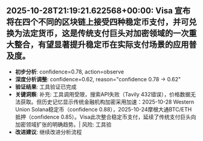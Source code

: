 
## 2025-10-28T21:19:21.622568+00:00: Visa 宣布将在四个不同的区块链上接受四种稳定币支付，并可兑换为法定货币，这是传统支付巨头对加密领域的一次重大整合，有望显著提升稳定币在实际支付场景的应用普及度。
- **初步分析**: confidence=0.78, action=observe
- **深度分析调整**: confidence=0.62, reason="confidence 0.78 → 0.62"
- **验证结果**: 工具验证已完成
- **关键洞察**: 补充: 工具调用受限，搜索API失败（Tavily 432错误），价格数据无法获取。但历史记忆显示传统金融机构加密采用加速：2025-10-28 Western Union Solana稳定币（confidence 0.88），2025-10-24摩根大通BTC/ETH抵押（confidence 0.85）。Visa此次整合稳定币支付，延续了传统支付巨头向加密领域扩张的明确趋势。| 风险: 工具验
- **改进建议**: 继续改进分析流程

